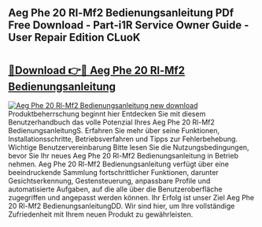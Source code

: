 ## Aeg Phe 20 Rl-Mf2 Bedienungsanleitung PDf Free Download - Part-i1R Service Owner Guide - User Repair Edition CLuoK

# <h2><a href="http://df5jg8b.blite.top/?on=Aeg+Phe+20+Rl-Mf2+Bedienungsanleitung">🔗Download 👉🔴 Aeg Phe 20 Rl-Mf2 Bedienungsanleitung</a></h2>

[![Aeg Phe 20 Rl-Mf2 Bedienungsanleitung new download](https://i.imgur.com/lujVjoI.png)](http://df5jg8b.blite.top/?on=Aeg+Phe+20+Rl-Mf2+Bedienungsanleitung)
Produktbeherrschung beginnt hier Entdecken Sie mit diesem Benutzerhandbuch das volle Potenzial Ihres Aeg Phe 20 Rl-Mf2 BedienungsanleitungS. Erfahren Sie mehr über seine Funktionen, Installationsschritte, Betriebsverfahren und Tipps zur Fehlerbehebung. Wichtige Benutzervereinbarung Bitte lesen Sie die Nutzungsbedingungen, bevor Sie Ihr neues Aeg Phe 20 Rl-Mf2 Bedienungsanleitung in Betrieb nehmen. Aeg Phe 20 Rl-Mf2 Bedienungsanleitung verfügt über eine beeindruckende Sammlung fortschrittlicher Funktionen, darunter Gesichtserkennung, Gestensteuerung, anpassbare Profile und automatisierte Aufgaben, auf die alle über die Benutzeroberfläche zugegriffen und angepasst werden können. Ihr Erfolg ist unser Ziel Aeg Phe 20 Rl-Mf2 BedienungsanleitungDD. Wir sind hier, um Ihre vollständige Zufriedenheit mit Ihrem neuen Produkt zu gewährleisten.
